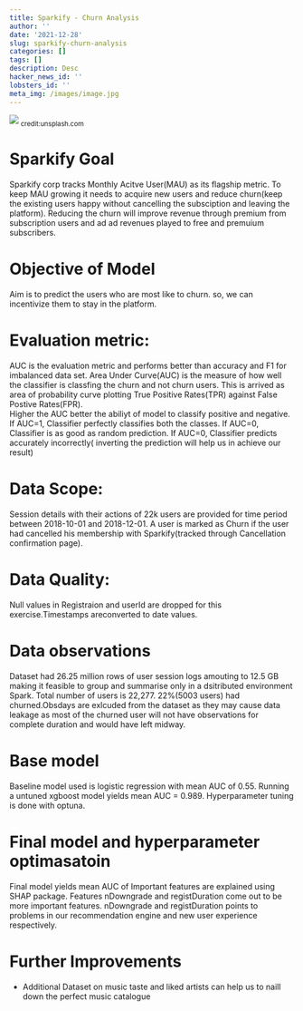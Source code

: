```yaml
---
title: Sparkify - Churn Analysis
author: ''
date: '2021-12-28'
slug: sparkify-churn-analysis
categories: []
tags: []
description: Desc
hacker_news_id: ''
lobsters_id: ''
meta_img: /images/image.jpg
---
```

![](/post/2021-11-28-sparkify-churn-analysis_files/music.jpeg)
<sub>credit:unsplash.com</sub>

# Sparkify Goal
Sparkify corp tracks Monthly Acitve User(MAU) as its flagship metric. To keep MAU growing it needs to acquire new users and reduce churn(keep the existing users happy without cancelling the subsciption and leaving the platform). Reducing the churn will improve revenue through premium  from subscription users and ad ad revenues played to free and premuium subscribers.

# Objective of Model
Aim is to predict the users who are most like to churn. so, we can incentivize them to stay in the platform. 

# Evaluation metric:
AUC is the evaluation metric and performs better than accuracy and F1 for imbalanced data set. Area Under Curve(AUC) is the measure of how well the classifier is classfing the churn and not churn users. This is arrived as area of probability curve plotting True Positive Rates(TPR) against False Postive Rates(FPR). <br>
Higher the AUC better the abiliyt of model to classify positive and negative. If AUC=1, Classifier perfectly classifies both the classes. If AUC=0, Classifier is as good as random prediction. If AUC=0, Classifier predicts accurately incorrectly( inverting the prediction will help us in achieve our result)

# Data Scope:
Session details with their actions of 22k users are provided for time period between 2018-10-01 and 2018-12-01. A user is marked as Churn if the user had cancelled his membership with Sparkify(tracked through Cancellation confirmation page).


# Data Quality:
Null values in Registraion and userId are dropped for this exercise.Timestamps areconverted to date values.


# Data observations
Dataset had 26.25 million rows of user session logs amouting to 12.5 GB making it feasible to group and summarise only in a dsitributed environment Spark. Total number of users is 22,277. 22%(5003 users) had churned.Obsdays are exlcuded from the dataset as they may cause data leakage as most of the churned user will not have observations for complete duration and would have left midway.

# Base model
Baseline model used is logistic regression with mean AUC of 0.55. Running a untuned xgboost model yields mean AUC = 0.989. Hyperparameter tuning is done with optuna.

# Final model and hyperparameter optimasatoin
Final model yields mean AUC of 
Important features are explained using SHAP package. Features nDowngrade and registDuration come out to be more important features. nDowngrade and 
registDuration points to problems in our recommendation engine and new user experience respectively.

# Further Improvements
* Additional Dataset on music taste and liked artists can help us to naill down the perfect music catalogue




